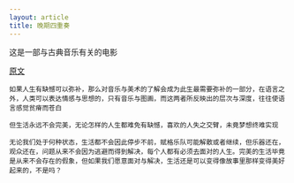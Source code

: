 ```yaml
---
layout: article
title: 晚期四重奏
---
```


这是一部与古典音乐有关的电影

[原文](http://www.weizhiyong.com/archives/2918)


```
如果人生有缺憾可以弥补，那么对音乐与美术的了解会成为此生最需要弥补的一部分，在语言之外，人类可以表达情感与思想的，只有音乐与图画，而这两者所反映出的层次与深度，往往使语言感觉贫瘠而苍白
```


```
但生活永远不会完美，无论怎样的人生都难免有缺憾，喜欢的人失之交臂，未竟梦想终难实现
```

```
无论我们处于何种状态，生活都不会因此停步不前，赋格乐队可能解散或者继续，但乐器还在，观众还在，问题从来不会因为逃避而得到解决，每个人都有必须去面对的人生。完美的生活毕竟是从来不会存在的假象，但如果我们愿意面对与解决，生活还是可以变得像故事里那样变得美好起来的，不是吗？
```

